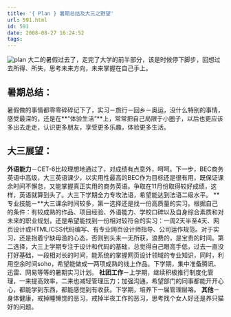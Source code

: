 ```yaml
---
title: '{ Plan } 暑期总结及大三之野望'
url: 591.html
id: 591
date: 2008-08-27 16:24:52
tags:
---
```


![plan](http://cai13.info/blog_pic/2008/08/plan.jpg "plan") 大二的暑假过去了，走完了大学的前半部分，该是时候停下脚步，回想过去所得、所失，思考未来方向，未来掌握在自己手上。 

暑期总结：
-----

暑假做的事情都零零碎碎记下了，实习－旅行－回乡－奥运，没什么特别的事情，感受最深的，还是在**“体验生活”**上，常常把自己局限于小圈子，以后也更应该多出去走走，认识更多朋友，享受更多乐趣，体验更多生活。

大三展望：
-----

**外语能力**－CET-6比较理想地通过了，对成绩有点意外，呵呵。下一步，BEC商务英语中高级，大三英语课少，以实用性最高的BEC作为目标还是很有用，既保证课余时间不懈怠，又能掌握真正实用的商务英语。争取在11月份取得较好成绩，这样，英语就算到头了。大三下学期全力专攻法语，希望能达到法语二级水平。 **专业技能－**大三课余时间较多，第一选择还是找一份高质量的实习。根据自己的条件：有较成熟的作品、项目经验、外语能力、学校口碑以及自身综合素质和对未来的职业规划，还是希望能找到一份相对较符合的实习：一周2天半至4天、网页设计或HTML/CSS代码编写、有专业网页设计师指导、公司运作规范。对于实习，还是抱着宁缺毋滥的心态，否则到头来一无所获，浪费的，是宝贵的时间。第二选择，大三上学期专注于设计和代码的基础，总觉得自己眼高手低，过去一直没打好基础，一段相对长的时间，能系统的掌握网页设计领域的专业知识，同时，利用空余时间soho，希望能做成一两项成熟的线上作品。下学期，集中准备腾讯、迅雷、网易等等的暑期实习计划。 **社团工作**－上学期，继续积极推行制度化管理，一来提高效率，二来也减轻管理压力；加强沟通，希望部门的同事都能开开心心，都能学到东西，都能感觉到有收获。下学期，培养下一届管理层咯。 **其他**－身体健康，戒掉睡懒觉的恶习，戒掉半夜工作的恶习，思考找个女人好还是养只猫好的问题。